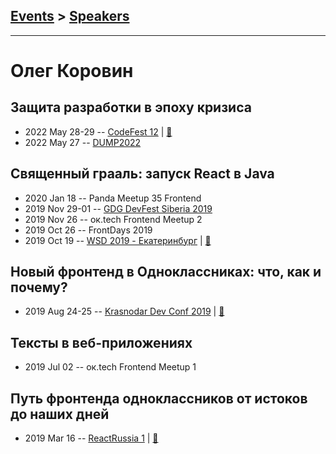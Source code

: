 ## [Events](../README.md) > [Speakers](../speakers.md)
---

# Олег Коровин

## Защита разработки в эпоху кризиса
- 2022 May 28-29 -- [CodeFest 12](https://youtu.be/_8dbwhhxhiE)  | [:notebook:](https://disk.yandex.ru/d/whiH1qUoVQ2jnA)  
- 2022 May 27 -- [DUMP2022](https://youtu.be/pMWSKli79FU)    
## Священный грааль: запуск React в Java
- 2020 Jan 18 -- Panda Meetup 35 Frontend    
- 2019 Nov 29-01 -- [GDG DevFest Siberia 2019](https://youtu.be/7cbBhcQd5yQ)    
- 2019 Nov 26 -- ок.tech Frontend Meetup 2    
- 2019 Oct 26 -- FrontDays 2019    
- 2019 Oct 19 -- [WSD 2019 - Екатеринбург](https://www.youtube.com/watch?v=DsfnFrwKksA&t=18324s)  | [:notebook:](https://wsd.events/2019/10/19/pres/react-java.pdf)  
## Новый фронтенд в Одноклассниках: что, как и почему?
- 2019 Aug 24-25 -- [Krasnodar Dev Conf 2019](https://youtu.be/HtiWXkPxmXA)  | [:notebook:](https://yadi.sk/i/IfDX2-R39IB3HA)  
## Тексты в веб-приложениях
- 2019 Jul 02 -- ок.tech Frontend Meetup 1    
## Путь фронтенда одноклассников от истоков до наших дней
- 2019 Mar 16 -- [ReactRussia 1](https://www.youtube.com/watch?v=hcboJotsTsA)  | [:notebook:](https://djmadcow.github.io/react-russia-meetup-1/assets/player/KeynoteDHTMLPlayer.html)  
